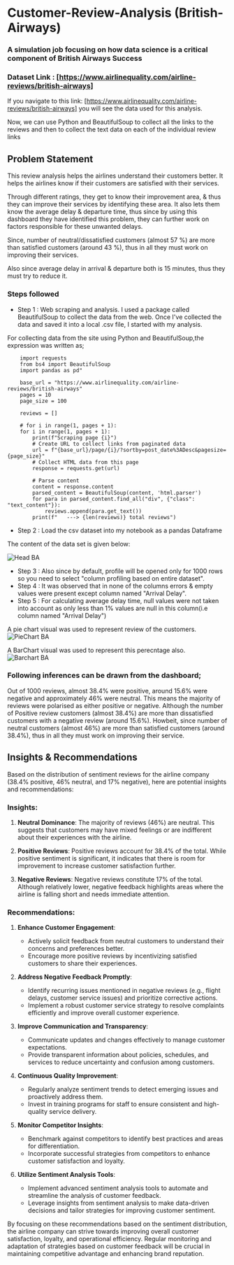 # Customer-Review-Analysis (British-Airways)
### A simulation job focusing on how data science is a critical component of British Airways Success


### Dataset Link : [https://www.airlinequality.com/airline-reviews/british-airways]
If you navigate to this link: [https://www.airlinequality.com/airline-reviews/british-airways] you will see the data used for this analysis. 

Now, we can use Python and BeautifulSoup to collect all the links to the reviews and then to collect the text data on each of the individual review links
## Problem Statement

This review analysis helps the airlines understand their customers better. It helps the airlines know if their customers are satisfied with their services. 

Through different ratings, they get to know their improvement area, & thus they can improve their services by identifying these area. It also lets them know the average delay & departure time, thus since by using this dashboard they have identified this problem, they can further work on factors responsible for these unwanted delays.

Since, number of neutral/dissatisfied customers (almost 57 %) are more than satisfied customers (around 43 %), thus in all they must work on improving their services. 

Also since average delay in arrival & departure both is 15 minutes, thus they must try to reduce it.


### Steps followed 

- Step 1 : Web scraping and analysis. I used a package called BeautifulSoup to collect the data from the web. Once I've collected the data and saved it into a local .csv file, I started with my analysis.

For collecting data from the site using Python and BeautifulSoup,the expression was written as;
       
        import requests
        from bs4 import BeautifulSoup
        import pandas as pd"

        base_url = "https://www.airlinequality.com/airline-reviews/british-airways"
        pages = 10
        page_size = 100

        reviews = []

        # for i in range(1, pages + 1):
        for i in range(1, pages + 1):
            print(f"Scraping page {i}")
            # Create URL to collect links from paginated data
            url = f"{base_url}/page/{i}/?sortby=post_date%3ADesc&pagesize={page_size}"
            # Collect HTML data from this page
            response = requests.get(url)
            
            # Parse content
            content = response.content
            parsed_content = BeautifulSoup(content, 'html.parser')
            for para in parsed_content.find_all("div", {"class": "text_content"}):
                reviews.append(para.get_text())
            print(f"   ---> {len(reviews)} total reviews")
            



- Step 2 : Load the csv dataset into my notebook as a pandas Dataframe

The content of the data set is given below:

![Head BA](https://github.com/ObadiahOnyeleonuMacdaniel/Customer-Review-Analysis-British-Airways/assets/156518788/a98d7d5b-22fa-4dbc-b6aa-93c1597f4ab3)



- Step 3 : Also since by default, profile will be opened only for 1000 rows so you need to select "column profiling based on entire dataset".
- Step 4 : It was observed that in none of the columns errors & empty values were present except column named "Arrival Delay".
- Step 5 : For calculating average delay time, null values were not taken into account as only less than 1% values are null in this column(i.e column named "Arrival Delay") 

  

        
A pie chart visual was used to represent review of the customers.
![PieChart BA](https://github.com/ObadiahOnyeleonuMacdaniel/Customer-Review-Analysis-British-Airways/assets/156518788/44ce9870-5ba1-4d4b-9603-aa09249223ed)



 
 A BarChart visual was used to represent this perecntage also.
![Barchart BA](https://github.com/ObadiahOnyeleonuMacdaniel/Customer-Review-Analysis-British-Airways/assets/156518788/d4377ad6-12e6-452c-934c-6cec5157e7ab)

 

### Following inferences can be drawn from the dashboard;
Out of 1000 reviews, almost 38.4% were positive, around 15.6%  were negative and approximately 46% were neutral. 
This means the majority of reviews were polarised as either positive or negative.
Although the number of Positive review customers (almost 38.4%) are more than dissatisfied customers with a negative review (around 15.6%). 
Howbeit, since number of neutral customers (almost 46%) are more than satisfied customers (around 38.4%), thus in all they must work on improving their service. 


## Insights & Recommendations
Based on the distribution of sentiment reviews for the airline company (38.4% positive, 46% neutral, and 17% negative), here are potential insights and recommendations:

### Insights:
1. **Neutral Dominance**: The majority of reviews (46%) are neutral. This suggests that customers may have mixed feelings or are indifferent about their experiences with the airline.
   
2. **Positive Reviews**: Positive reviews account for 38.4% of the total. While positive sentiment is significant, it indicates that there is room for improvement to increase customer satisfaction further.

3. **Negative Reviews**: Negative reviews constitute 17% of the total. Although relatively lower, negative feedback highlights areas where the airline is falling short and needs immediate attention.

### Recommendations:
1. **Enhance Customer Engagement**:
   - Actively solicit feedback from neutral customers to understand their concerns and preferences better.
   - Encourage more positive reviews by incentivizing satisfied customers to share their experiences.

2. **Address Negative Feedback Promptly**:
   - Identify recurring issues mentioned in negative reviews (e.g., flight delays, customer service issues) and prioritize corrective actions.
   - Implement a robust customer service strategy to resolve complaints efficiently and improve overall customer experience.

3. **Improve Communication and Transparency**:
   - Communicate updates and changes effectively to manage customer expectations.
   - Provide transparent information about policies, schedules, and services to reduce uncertainty and confusion among customers.

4. **Continuous Quality Improvement**:
   - Regularly analyze sentiment trends to detect emerging issues and proactively address them.
   - Invest in training programs for staff to ensure consistent and high-quality service delivery.

5. **Monitor Competitor Insights**:
   - Benchmark against competitors to identify best practices and areas for differentiation.
   - Incorporate successful strategies from competitors to enhance customer satisfaction and loyalty.

6. **Utilize Sentiment Analysis Tools**:
   - Implement advanced sentiment analysis tools to automate and streamline the analysis of customer feedback.
   - Leverage insights from sentiment analysis to make data-driven decisions and tailor strategies for improving customer sentiment.

By focusing on these recommendations based on the sentiment distribution, the airline company can strive towards improving overall customer satisfaction, loyalty, and operational efficiency. Regular monitoring and adaptation of strategies based on customer feedback will be crucial in maintaining competitive advantage and enhancing brand reputation.






        
